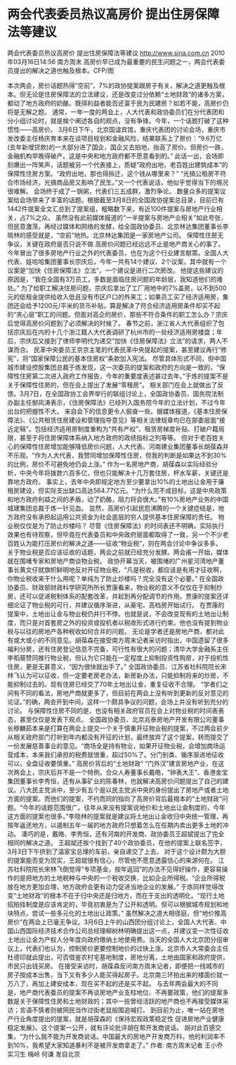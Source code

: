 # 两会代表委员热议高房价 提出住房保障法等建议

两会代表委员热议高房价 提出住房保障法等建议
http://www.sina.com.cn  2010年03月16日14:56  南方周末
高房价早已成为最重要的民生问题之一，两会代表委员提出的解决之道也触及根本。CFP/图

本次两会，房价话题热得“空前”，7%的政协提案跟房子有关，解决之道更触及根本。但无论是住房保障法的立法建议，还是改变过分依赖“土地财政”的诸多方案，都动了地方政府的奶酪。既得利益者能否还富于民为民建房？如若不能，高房价仍将是无解之题。
通常，一年一度的两会上，人大代表和政协委员们在分代表团和分小组讨论时，就是挨个阐述各自的观点，没有争锋。今年，一个话题打破了这种惯性——高房价。
3月6日下午，北京国谊宾馆，重庆代表团的讨论会场，重庆市发改委主任杨庆育本来在谈项目规划和金融风险，结果联系上了房价：“9.6万亿(去年新增贷款)的一大部分进了国企，国企又去拍地，抬高了房价。但房价一跌，金融机构早晚得破产。这是中央和地方政府都不愿意看到的。”
此话一出，会场即刻爆出一阵笑声，话题被另一个代表接上，质疑“政府出地，老百姓出建筑成本”的保障性住房方案。“政府出地，那也得拆迁，这个钱从哪里来？”
“光搞公租房不符合市场经济，光搞商品房又影响了民生。”又一个代表说话，他似乎觉得当下的境况很难解。
会场终于成了一锅粥，代表们三五成群，激烈争论。
数量众多的提案议案给会场带来了丰富的话题。根据截至3月8日的全国政协提案总目录，目前已有1442件提案全文汇总到了提案组，粗略数下来，有近100件提案与房地产行业相关，占7%之众。
虽然没有此前媒体报道的“一半提案与房地产业相关”如此夸张，但民意激荡，再经过媒体和网络的发酵，给全国政协委员、北京林达集团董事长李晓林的感受就是，“空前”地热。北京林达集团是一家房地产公司。
保障性住房无争议，关键在政府是否只说不做
高房价问题已经远远不止是地产商关心的事了。今年冒出了很多房地产行业之外的代表委员，也在为这个行业建言献策。全国人大代表、娃哈哈集团董事长宗庆后，今年一共有14个建议、2个议案，其中就有一个议案是“加快《住房保障法》立法”，一个建议是进行二次房改。
他提这些建议的原因是，“我在全国有3万员工，多数是面临住房问题的年龄层，我知道他们的难处。”
为了给职工解决住房问题，宗庆后拿出了工厂用地中的7%盖房，以不到500元的低租金提供给收入低且没有市区户口的外来工；如果员工买了经济适用房，集团还会给予1200元/平米的货币补贴，算是解决了符合经济适用房条件却买不起的“夹心层”职工的问题。但面对高企的房价，那些不符合条件的职工怎么办？宗庆后觉得高房价问题到了必须解决的时候了。
春节之前，浙江省人大代表组织了包括宗庆后在内的十几个浙江籍人大代表调研了杭州市的一处经济适用房楼盘；年后，宗庆后又接到了律师李明代为递交“加快《住房保障法》立法”的请求，两人不谋而合。
民革中央委员王京京主笔的代表民革中央提起的提案，甚至建议再行“修宪”，将“国家保障公民的基本住房权”条款加入宪法。
尽管具体形式不同，但中国城市建设控股集团总裁于炼发现，这一次委员的提案和政府的方向是一致的，“保障性住房第二次进入政府工作报告，今年的重要度表述甚过去年。”于炼的提案不是关于保障性住房的，但在会上提出了发展“零租房”。
相关部门在会上就做出了反馈。3月7日，在全国政协工会界举行的联组讨论上，全国政协委员、国务院法制办副主任郜风涛表示，《住房保障法》已经列入国务院今年的立法计划，不过今年出台的把握性不大。
来自会下的信息更令人振奋一些。据媒体报道，《基本住房保障法》、《公共租赁住房建设和管理指导意见》等相关法律规章均已在部委层面“接近定稿”。包括经济适用房制度重构为“共有产权”、租赁房梯度补贴、打破户籍局限，甚至于将住房保障体系纳入地方政府的政绩指标之列等等。
但对于老百姓关心的保障性住房增加能够降低房价问题，人大代表、河南建业集团董事长胡葆森并不乐观。“作为人大代表，我赞同增加保障性住房，但我的判断是如果达不到30%的比例，房价不可避免地仍会上涨。”
作为一名房地产商，胡葆森以实际经验分析，中央今年将拨款六百多亿，但也只能解决十几万套住房，杯水车薪，关键还是靠地方政府。
事实上，去年中央即规定地方至少要拿出10%的土地出让金用于廉租房建设，但实际支出缺口高达564.77亿元。“为什么完不成目标，这是中央政策和地方政府利益之间的矛盾，动了奶酪，阻力将会很大。”有10%房地产业务的中国城建集团总裁于炼一针见血。
显然，高房价引起民怨沸腾的一个关键症结是，地方政府没有承担起运用公共资金为社会底层的穷人提供基本住房保障的责任。
物业税仅仅是为了防止炒楼吗？
尽管《住房保障法》的时间表还不明确，实际执行效果也有待观察，但毕竟在代表委员和中央政府层面都取得了一致，另一个不少老百姓认为能打压房价的解决之道——征收“物业税”，则在两会讨论中争议多多。
关于物业税是否应该征收的话题，两会之前就已经充分发酵。两会甫一开始，媒体就在围堵专家和房地产商谈物业税。
政协开幕当天，被围堵的广州星河湾地产董事长黄文仔就旗帜鲜明地反对开征物业税，“凡是税收，都应该是有用才征收啊，你物业税收来干什么用呢？单纯为了防止炒楼吗？完全没有这个必要。”
在全国政协委员、财政部财政科学研究所所长贾康看来，物业税的意义不仅仅在于抑制炒房，还可以促进税制体系的配套改革，并起到再分配调节的作用。贾康的提案还详细论证了物业税的可行，并建议循序渐进，从豪宅、高档房开始试行。
在贾康的提案中，土地出让金与物业税仍并行不悖。也就是说，不会改变现有的土地出让制度，而只是对首套房之外的投资或投机者以税收形式进行约束。他也没有提到物业税与以往的房地产各种税收如何合并的问题。
无论是学者还是房地产商，都对此有或大或小的不同意见。胡葆森在接受南方周末记者采访时指出，中国遗留了很多福利分房，还有住房登记信息不完备，可行性有很大的问题；清华大学金融系主任李稻葵赞同推行物业税，但认为它只能在一定程度上抑制投资性购房，对于投机性住房，更是无甚意义，“因为很快就出手了。”
全国政协委员、江苏省社科院院长宋林飞认为可以征收，但一定要老房老办法，新房新办法，只能抑制将来的炒房，不能抑制过去的。现有住房已经交了70年土地出让金，重复征收不合理。
“学者们之间有不同的看法，房地产商就更多了，但目前在两会上没有听到更新的反对意见的论证。”的确，两会开到中间，这样一个颇具争议的问题，会场上并没有听到充分的讨论。
与保障性住房不同的是，也没有相关政府官员在会上对物业税的时间表表态，甚至仅仅是发表下观点。
全国政协委员、北京兆泰房地产开发有限公司董事长穆麟茹本来是打算在两会上提交一个关于慎重开征物业税的提案，不过两会前夕从相关政府部门打听到年内都没有开征的计划，最终放弃了这个提案，转而提交了一份发展慈善事业的意见。“商场全是持有物业，如果开征物业税，会增加商场运营成本，本来我们承担的税费就很重，超过50%了。分门别类、循序渐进地征收可以，全盘征收要慎重。”
高房价背后的“土地财政”
“门外汉”建言房地产业，在这次两会上，宗庆后并不是一个特例。合众人寿董事长戴皓，“钟表大王”、香港金宝集团董事长李秀恒，还有从事矿业的陈春林，也就解决高房价问题提出了自己的建议。八大民主党派中，至少有五个是以民主党派中央的身份提出了房地产或者土地方面的提案。而他们的提案，不约而同的指向了高房价背后最根本的“土地财政”问题。“今年的话题范围很广。往年从来没有提案说地价和土地出让金制度的，今年这方面的提案也很多。”李晓林的提案就是建议将土地出让金收归中央统一管理，再按年返还地方，以遏制五年一届的地方政府只想着怎么在任期内卖出更多土地的冲动。
凑巧的是，戴皓、李秀恒，还有河南的开发商、政协委员王超斌提出了完全相同的解决之道。
王超斌还挨个找到了40个政协委员，在他的提案上联名签字，3月3日下午挤到了温家宝总理的车前，亲自递交了上去。
对于这个设计颇为大胆的提案能否变为现实，王超斌很有信心，尽管他不愿意透露信心的来源何在。
江苏社科院院长宋林飞倒觉得“专项基金，按年返回”的办法不见得好操作，更容易操作的是把地方的土地税种与中央的一个税收交换，比如企业所得税。“企业所得税放在地方更加合理，地方政府会更有动力促进当地企业的发展。”
于炼同样觉得改变“土地财政”的根本不在于归中央还是归地方，而在于支出的透明化。“现行土地招拍挂制度是应该肯定的，毕竟初衷是为了公开和透明。但可以根据城市规划和地块特点，尝试一些多元化的土地出让政策。”
虽然解决之道大相径庭，但“地价推高房价”在两会上已毫无争议。3月6日上午的山西团分组讨论上，全国人大代表、中国山西国际经济技术合作公司总经理柳树林明确提出这一点，并建议变一次性征收土地出让金为产权人分年度向政府缴纳土地使用费。当天的全国人大北京团分组审议上，代表们也认为，控制房价更要控制地价的过快上涨。北京市人大常委会主任杜德印就此提出，可否借鉴农村宅基地制度，房地分离，土地由国家和政府提供，市民只出钱买房。
在接受采访时，胡葆森反问南方周末记者，即便把一线城市的房子按成本出售，当下又有多少人能买得起房子。北京南三环拍出来的楼面价就一万八了，再加上建安成本，现在买不起的还是买不起。
与去年两会最大的不同是，地产商代表委员的提案不再谈房地产业支柱地位、不再要政策，他们的提案多数是关于保障性住房和土地财政的；其中一些曾经活跃的地产商也不再接受媒体采访；言语不慎者则被网民当作过街老鼠般围追喊打。
到目前为止，唯一站在房地产行业角度提出的提案，就是胡葆森的《保持宏观政策稳定性 促进房地产业健康稳定发展》。这个提案一公开，就有评论批评胡在帮开发商说话。
胡对此百感交集，“为什么我不能为开发商说话。中国最大的房地产开发商万科，他的利润率不到10%，我希望大家知道暴利不是被开发商拿走了。” 作者: 南方周末记者 王小乔 实习生 梅岭 何谦 发自北京

